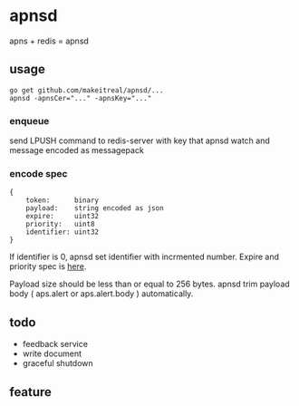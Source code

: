 # apnsd

apns + redis = apnsd

## usage

```
go get github.com/makeitreal/apnsd/...
apnsd -apnsCer="..." -apnsKey="..."
```

### enqueue

send LPUSH command to redis-server with key that apnsd watch and message encoded as messagepack

### encode spec

```
{
    token:      binary
    payload:    string encoded as json
    expire:     uint32
    priority:   uint8
    identifier: uint32
}
```

If identifier is 0, apnsd set identifier with incrmented number. 
Expire and priority spec is [here](https://developer.apple.com/library/ios/documentation/NetworkingInternet/Conceptual/RemoteNotificationsPG/Chapters/CommunicatingWIthAPS.html).

Payload size should be less than or equal to 256 bytes. apnsd trim payload body ( aps.alert or aps.alert.body ) automatically.

## todo

* feedback service
* write document
* graceful shutdown

## feature
